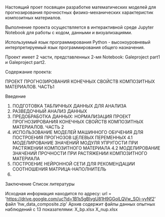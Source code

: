 Настоящий проет посвящен разработке математических моделей для прогнозирования прочностных физико-механических характеристик композитных материалов.

Выполнение проекта осуществляется в интерактивной среде Jupyter Notebook для работы с кодом, данными и визуализациями. 

Используемый язык программирования Python - высокоуровневый интерпретируемый язык программирования общего назначения.

Проект имеет 2 части, представленных 2-мя Notebook: Galeproject part1 и Galeproject part2.

Содержание проекта:

ПРОЕКТ ПРОГНОЗИРОВАНИЯ КОНЕЧНЫХ СВОЙСТВ КОМПОЗИТНЫХ МАТЕРИАЛОВ. ЧАСТЬ1

Введение
1. ПОДГОТОВКА ТАБЛИЧНЫХ ДАННЫХ ДЛЯ АНАЛИЗА
2. РАЗВЕДОЧНЫЙ АНАЛИЗ ДАННЫХ
3. ПРЕДОБРАБОТКА ДАННЫХ: НОРМАЛИЗАЦИЯ
ПРОЕКТ ПРОГНОЗИРОВАНИЯ КОНЕЧНЫХ СВОЙСТВ КОМПОЗИТНЫХ МАТЕРИАЛОВ. ЧАСТЬ 2
4. ИСПОЛЬЗОВАНИЕ МОДЕЛЕЙ МАШИННОГО ОБУЧЕНИЯ ДЛЯ ПОСТРОЕНИЯ ПРОГНОЗОВ ЦЕЛЕВЫХ ПЕРЕМЕННЫХ
4.1 МОДЕЛИРОВАНИЕ ЗНАЧЕНИЙ МОДУЛЯ УПРУГОСТИ ПРИ РАСТЯЖЕНИИ КОМПОЗИТНОГО МАТЕРИАЛА
4.2 МОДЕЛИРОВАНИЕ ЗНАЧЕНИЙ ПРОЧНОСТИ ПРИ РАСТЯЖЕНИИ КОМПОЗИТНОГО МАТЕРИАЛА
5. ПОСТРОЕНИЕ НЕЙРОННОЙ СЕТИ ДЛЯ РЕКОМЕНДАЦИИ СООТНОШЕНИЯ МАТРИЦА-НАПОЛНИТЕЛЬ
6. 
Заключение
Список литературы

Исходная информация находится по адресу:
url = 'https://drive.google.com/uc?id=1B1s5gBlvgU81H9GGolLQVw_SOi-vyNf2'
файл 'hw_data_composite.zip'
Архив содержит файлы данных опытных наблюдений с 13 показателями:
X_bp.xlsx 
X_nup.xlsx
